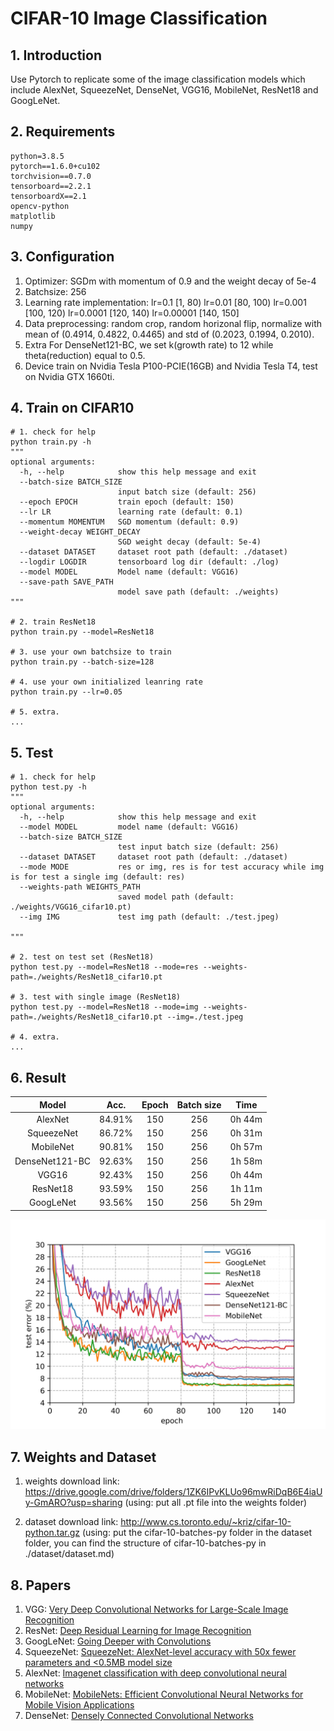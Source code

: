 # CIFAR-10 Image Classification

## 1. Introduction

Use Pytorch to replicate some of the image classification models which include AlexNet, SqueezeNet, DenseNet, VGG16, MobileNet, ResNet18 and GoogLeNet.

## 2. Requirements

```
python=3.8.5
pytorch==1.6.0+cu102
torchvision==0.7.0
tensorboard==2.2.1
tensorboardX==2.1
opencv-python
matplotlib
numpy
```

## 3. Configuration

1. Optimizer: SGDm with momentum of 0.9 and the weight decay of 5e-4
2. Batchsize: 256
3. Learning rate implementation: 
lr=0.1 [1, 80)
lr=0.01 [80, 100)
lr=0.001 [100, 120)
lr=0.0001 [120, 140)
lr=0.00001 [140, 150]
4. Data preprocessing:
random crop,
random horizonal flip,
normalize with mean of (0.4914, 0.4822, 0.4465) and std of (0.2023, 0.1994, 0.2010).
5. Extra
For DenseNet121-BC, we set k(growth rate) to 12 while theta(reduction) equal to 0.5.
6. Device
train on Nvidia Tesla P100-PCIE(16GB) and Nvidia Tesla T4,
test on Nvidia GTX 1660ti.

## 4. Train on CIFAR10

```
# 1. check for help
python train.py -h
"""
optional arguments:
  -h, --help            show this help message and exit
  --batch-size BATCH_SIZE
                        input batch size (default: 256)
  --epoch EPOCH         train epoch (default: 150)
  --lr LR               learning rate (default: 0.1)
  --momentum MOMENTUM   SGD momentum (default: 0.9)
  --weight-decay WEIGHT_DECAY
                        SGD weight decay (default: 5e-4)
  --dataset DATASET     dataset root path (default: ./dataset)
  --logdir LOGDIR       tensorboard log dir (default: ./log)
  --model MODEL         Model name (default: VGG16)
  --save-path SAVE_PATH
                        model save path (default: ./weights)
"""

# 2. train ResNet18
python train.py --model=ResNet18

# 3. use your own batchsize to train
python train.py --batch-size=128

# 4. use your own initialized leanring rate 
python train.py --lr=0.05

# 5. extra.
...
```

## 5. Test

```
# 1. check for help
python test.py -h
"""
optional arguments:
  -h, --help            show this help message and exit
  --model MODEL         model name (default: VGG16)
  --batch-size BATCH_SIZE
                        test input batch size (default: 256)
  --dataset DATASET     dataset root path (default: ./dataset)
  --mode MODE           res or img, res is for test accuracy while img is for test a single img (default: res)
  --weights-path WEIGHTS_PATH
                        saved model path (default: ./weights/VGG16_cifar10.pt)
  --img IMG             test img path (default: ./test.jpeg)

"""

# 2. test on test set (ResNet18)
python test.py --model=ResNet18 --mode=res --weights-path=./weights/ResNet18_cifar10.pt

# 3. test with single image (ResNet18)
python test.py --model=ResNet18 --mode=img --weights-path=./weights/ResNet18_cifar10.pt --img=./test.jpeg

# 4. extra.
...
```

## 6. Result

| Model | Acc. | Epoch| Batch size| Time | 
| :-: | :-: | :-: | :-: | :-: |
| AlexNet | 84.91% | 150 | 256 | 0h 44m |
| SqueezeNet | 86.72% | 150 | 256 | 0h 31m |
| MobileNet | 90.81% | 150 | 256 | 0h 57m |
| DenseNet121-BC | 92.63% | 150 | 256 | 1h 58m |
| VGG16 | 92.43% | 150 | 256 | 0h 44m | 
| ResNet18 | 93.59%  | 150 | 256 | 1h 11m|
| GoogLeNet | 93.56% | 150 | 256 | 5h 29m|

![](./Nets_test_error.jpg)


## 7. Weights and Dataset

1. weights
download link: https://drive.google.com/drive/folders/1ZK6IPvKLUo96mwRiDqB6E4iaUy-GmARO?usp=sharing
(using: put all .pt file into the weights folder)

2. dataset
download link: http://www.cs.toronto.edu/~kriz/cifar-10-python.tar.gz
(using: put the cifar-10-batches-py folder in the dataset folder, you can find the structure of cifar-10-batches-py in ./dataset/dataset.md)

## 8. Papers
1. VGG: [Very Deep Convolutional Networks for Large-Scale Image Recognition
](https://arxiv.org/abs/1409.1556v6)
2. ResNet: [Deep Residual Learning for Image Recognition
](https://arxiv.org/abs/1512.03385v1)
3. GoogLeNet: [Going Deeper with Convolutions
](https://arxiv.org/abs/1409.4842v1)
4. SqueezeNet: [SqueezeNet: AlexNet-level accuracy with 50x fewer parameters and <0.5MB model size](https://arxiv.org/abs/1602.07360v4)
5. AlexNet: [Imagenet classification with deep convolutional neural networks](http://papers.nips.cc/paper/4824-imagenet-classification-with-deep-convolutional-neural-networks.pdf)
6. MobileNet: [MobileNets: Efficient Convolutional Neural Networks for Mobile Vision Applications](https://arxiv.org/abs/1704.04861)
7. DenseNet: [Densely Connected Convolutional Networks](https://arxiv.org/abs/1608.06993v5)